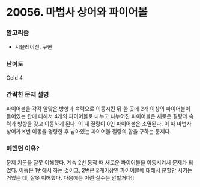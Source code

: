 # 20056. 마법사 상어와 파이어볼


### 알고리즘
- 시뮬레이션, 구현

### 난이도
Gold 4

### 간략한 문제 설명

  파이어볼을 각각 알맞은 방향과 속력으로 이동시킨 뒤 한 곳에 2개 이상의 파이어볼이 들어있는 칸에 대해서 4개의 파이어볼로 나누고 나누어진 파이어볼은 새로운 질량과 속력과 방향을 갖고 이동하게 된다. 이 때 질량이 0인 파이어볼은 소멸된다.
  이 때 마법사 상어가 K번 이동을 명령한 후 남아있는 파이어볼 질량의 합을 구하는 문제다.

### 헤맸던 이유?

문제 지문을 잘못 이해했다. 계속 2번 동작 때 새로운 파이어볼을 이동시켜서 문제가 되었다.
이동은 1번에서 하는 것이고, 2번은 2개이상인 파이어볼에 대해서 분할만 시키는 거였는 데, 잘못 이해했다. 다음에는 이런 실수는 안할거다!!